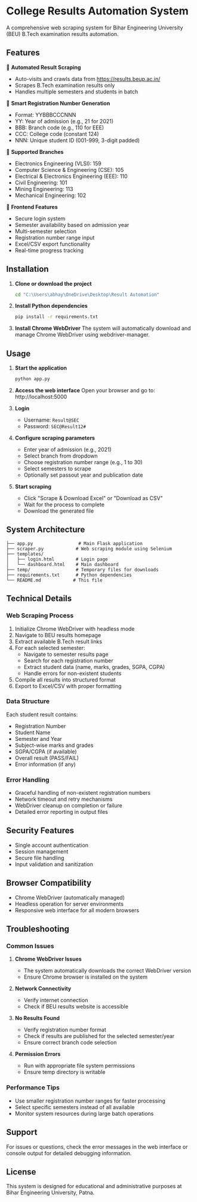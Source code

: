 # College Results Automation System

A comprehensive web scraping system for Bihar Engineering University (BEU) B.Tech examination results automation.

## Features

🔹 **Automated Result Scraping**
- Auto-visits and crawls data from https://results.beup.ac.in/
- Scrapes B.Tech examination results only
- Handles multiple semesters and students in batch

🔹 **Smart Registration Number Generation**
- Format: YYBBBCCCNNN
- YY: Year of admission (e.g., 21 for 2021)
- BBB: Branch code (e.g., 110 for EEE)
- CCC: College code (constant 124)
- NNN: Unique student ID (001-999, 3-digit padded)

🔹 **Supported Branches**
- Electronics Engineering (VLSI): 159
- Computer Science & Engineering (CSE): 105
- Electrical & Electronics Engineering (EEE): 110
- Civil Engineering: 101
- Mining Engineering: 113
- Mechanical Engineering: 102

🔹 **Frontend Features**
- Secure login system
- Semester availability based on admission year
- Multi-semester selection
- Registration number range input
- Excel/CSV export functionality
- Real-time progress tracking

## Installation

1. **Clone or download the project**
   ```bash
   cd "C:\Users\abhay\OneDrive\Desktop\Result Automation"
   ```

2. **Install Python dependencies**
   ```bash
   pip install -r requirements.txt
   ```

3. **Install Chrome WebDriver**
   The system will automatically download and manage Chrome WebDriver using webdriver-manager.

## Usage

1. **Start the application**
   ```bash
   python app.py
   ```

2. **Access the web interface**
   Open your browser and go to: http://localhost:5000

3. **Login**
   - Username: `Result@SEC`
   - Password: `SEC@Result12#`

4. **Configure scraping parameters**
   - Enter year of admission (e.g., 2021)
   - Select branch from dropdown
   - Choose registration number range (e.g., 1 to 30)
   - Select semesters to scrape
   - Optionally set passout year and publication date

5. **Start scraping**
   - Click "Scrape & Download Excel" or "Download as CSV"
   - Wait for the process to complete
   - Download the generated file

## System Architecture

```
├── app.py                 # Main Flask application
├── scraper.py            # Web scraping module using Selenium
├── templates/
│   ├── login.html        # Login page
│   └── dashboard.html    # Main dashboard
├── temp/                 # Temporary files for downloads
├── requirements.txt      # Python dependencies
└── README.md            # This file
```

## Technical Details

### Web Scraping Process
1. Initialize Chrome WebDriver with headless mode
2. Navigate to BEU results homepage
3. Extract available B.Tech result links
4. For each selected semester:
   - Navigate to semester results page
   - Search for each registration number
   - Extract student data (name, marks, grades, SGPA, CGPA)
   - Handle errors for non-existent students
5. Compile all results into structured format
6. Export to Excel/CSV with proper formatting

### Data Structure
Each student result contains:
- Registration Number
- Student Name
- Semester and Year
- Subject-wise marks and grades
- SGPA/CGPA (if available)
- Overall result (PASS/FAIL)
- Error information (if any)

### Error Handling
- Graceful handling of non-existent registration numbers
- Network timeout and retry mechanisms
- WebDriver cleanup on completion or failure
- Detailed error reporting in output files

## Security Features

- Single account authentication
- Session management
- Secure file handling
- Input validation and sanitization

## Browser Compatibility

- Chrome WebDriver (automatically managed)
- Headless operation for server environments
- Responsive web interface for all modern browsers

## Troubleshooting

### Common Issues

1. **Chrome WebDriver Issues**
   - The system automatically downloads the correct WebDriver version
   - Ensure Chrome browser is installed on the system

2. **Network Connectivity**
   - Verify internet connection
   - Check if BEU results website is accessible

3. **No Results Found**
   - Verify registration number format
   - Check if results are published for the selected semester/year
   - Ensure correct branch code selection

4. **Permission Errors**
   - Run with appropriate file system permissions
   - Ensure temp directory is writable

### Performance Tips

- Use smaller registration number ranges for faster processing
- Select specific semesters instead of all available
- Monitor system resources during large batch operations

## Support

For issues or questions, check the error messages in the web interface or console output for detailed debugging information.

## License

This system is designed for educational and administrative purposes at Bihar Engineering University, Patna.

